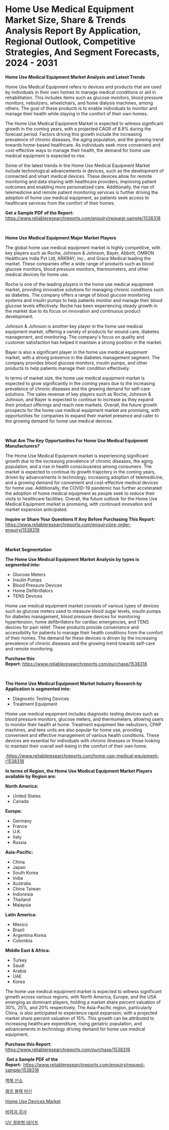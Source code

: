 <p><h1>Home Use Medical Equipment Market Size, Share & Trends Analysis Report By Application, Regional Outlook, Competitive Strategies, And Segment Forecasts, 2024 - 2031</h1></p><p><strong>Home Use Medical Equipment Market Analysis and Latest Trends</strong></p>
<p><p>Home Use Medical Equipment refers to devices and products that are used by individuals in their own homes to manage medical conditions or aid in rehabilitation. This includes items such as glucose monitors, blood pressure monitors, nebulizers, wheelchairs, and home dialysis machines, among others. The goal of these products is to enable individuals to monitor and manage their health while staying in the comfort of their own homes.</p><p>The Home Use Medical Equipment Market is expected to witness significant growth in the coming years, with a projected CAGR of 8.8% during the forecast period. Factors driving this growth include the increasing prevalence of chronic diseases, the aging population, and the growing trend towards home-based healthcare. As individuals seek more convenient and cost-effective ways to manage their health, the demand for home use medical equipment is expected to rise.</p><p>Some of the latest trends in the Home Use Medical Equipment Market include technological advancements in devices, such as the development of connected and smart medical devices. These devices allow for remote monitoring and data sharing with healthcare providers, improving patient outcomes and enabling more personalized care. Additionally, the rise of telemedicine and remote patient monitoring services is further driving the adoption of home use medical equipment, as patients seek access to healthcare services from the comfort of their homes.</p></p>
<p><strong>Get a Sample PDF of the Report:&nbsp;</strong> <a href="https://www.reliableresearchreports.com/enquiry/request-sample/1538318">https://www.reliableresearchreports.com/enquiry/request-sample/1538318</a></p>
<p>&nbsp;</p>
<p><strong>Home Use Medical Equipment Major Market Players</strong></p>
<p><p>The global home use medical equipment market is highly competitive, with key players such as Roche, Johnson & Johnson, Bayer, Abbott, OMRON Healthcare India Pvt Ltd, ARKRAY, Inc., and Grace Medical leading the market. These companies offer a wide range of products such as blood glucose monitors, blood pressure monitors, thermometers, and other medical devices for home use.</p><p>Roche is one of the leading players in the home use medical equipment market, providing innovative solutions for managing chronic conditions such as diabetes. The company offers a range of blood glucose monitoring systems and insulin pumps to help patients monitor and manage their blood glucose levels effectively. Roche has been experiencing steady growth in the market due to its focus on innovation and continuous product development.</p><p>Johnson & Johnson is another key player in the home use medical equipment market, offering a variety of products for wound care, diabetes management, and monitoring. The company's focus on quality and customer satisfaction has helped it maintain a strong position in the market.</p><p>Bayer is also a significant player in the home use medical equipment market, with a strong presence in the diabetes management segment. The company provides blood glucose monitors, insulin pumps, and other products to help patients manage their condition effectively.</p><p>In terms of market size, the home use medical equipment market is expected to grow significantly in the coming years due to the increasing prevalence of chronic diseases and the growing demand for self-care solutions. The sales revenue of key players such as Roche, Johnson & Johnson, and Bayer is expected to continue to increase as they expand their product offerings and reach new markets. Overall, the future growth prospects for the home use medical equipment market are promising, with opportunities for companies to expand their market presence and cater to the growing demand for home use medical devices.</p></p>
<p>&nbsp;</p>
<p><strong>What Are The Key Opportunities For Home Use Medical Equipment Manufacturers?</strong></p>
<p><p>The Home Use Medical Equipment market is experiencing significant growth due to the increasing prevalence of chronic diseases, the aging population, and a rise in health consciousness among consumers. The market is expected to continue its growth trajectory in the coming years, driven by advancements in technology, increasing adoption of telemedicine, and a growing demand for convenient and cost-effective medical devices for home use. Additionally, the COVID-19 pandemic has further accelerated the adoption of home medical equipment as people seek to reduce their visits to healthcare facilities. Overall, the future outlook for the Home Use Medical Equipment market is promising, with continued innovation and market expansion anticipated.</p></p>
<p><strong>Inquire or Share Your Questions If Any Before Purchasing This Report:</strong> <a href="https://www.reliableresearchreports.com/enquiry/pre-order-enquiry/1538318">https://www.reliableresearchreports.com/enquiry/pre-order-enquiry/1538318</a></p>
<p>&nbsp;</p>
<p><strong>Market Segmentation</strong></p>
<p><strong>The Home Use Medical Equipment Market Analysis by types is segmented into:</strong></p>
<p><ul><li>Glucose Meters</li><li>Insulin Pumps</li><li>Blood Pressure Devices</li><li>Home Defibrillators</li><li>TENS Devices</li></ul></p>
<p><p>Home use medical equipment market consists of various types of devices such as glucose meters used to measure blood sugar levels, insulin pumps for diabetes management, blood pressure devices for monitoring hypertension, home defibrillators for cardiac emergencies, and TENS devices for pain relief. These products provide convenience and accessibility for patients to manage their health conditions from the comfort of their homes. The demand for these devices is driven by the increasing prevalence of chronic diseases and the growing trend towards self-care and remote monitoring.</p></p>
<p><strong>Purchase this Report:&nbsp;</strong><a href="https://www.reliableresearchreports.com/purchase/1538318">https://www.reliableresearchreports.com/purchase/1538318</a></p>
<p>&nbsp;</p>
<p><strong>The Home Use Medical Equipment Market Industry Research by Application is segmented into:</strong></p>
<p><ul><li>Diagnostic Testing Devices</li><li>Treatment Equipment</li></ul></p>
<p><p>Home use medical equipment includes diagnostic testing devices such as blood pressure monitors, glucose meters, and thermometers, allowing users to monitor their health at home. Treatment equipment like nebulizers, CPAP machines, and tens units are also popular for home use, providing convenient and effective management of various health conditions. These devices are essential for individuals with chronic illnesses or those looking to maintain their overall well-being in the comfort of their own home.</p></p>
<p><a href="https://www.reliableresearchreports.com/home-use-medical-equipment-r1538318">&nbsp;https://www.reliableresearchreports.com/home-use-medical-equipment-r1538318</a></p>
<p><strong>In terms of Region, the Home Use Medical Equipment Market Players available by Region are:</strong></p>
<p>
    <p> <strong> North America: </strong>
        <ul>
            <li>United States</li>
            <li>Canada</li>
        </ul>
        </p> 
    <p> <strong> Europe: </strong>
        <ul>
            <li>Germany</li>
            <li>France</li>
            <li>U.K.</li>
            <li>Italy</li>
            <li>Russia</li>
        </ul>
        </p> 
    <p> <strong> Asia-Pacific: </strong>
        <ul>
            <li>China</li>
            <li>Japan</li>
            <li>South Korea</li>
            <li>India</li>
            <li>Australia</li>
            <li>China Taiwan</li>
            <li>Indonesia</li>
            <li>Thailand</li>
            <li>Malaysia</li>
        </ul>
        </p> 
    <p> <strong> Latin America: </strong>
        <ul>
            <li>Mexico</li>
            <li>Brazil</li>
            <li>Argentina Korea</li>
            <li>Colombia</li>
        </ul>
        </p> 
    <p> <strong> Middle East & Africa: </strong>
        <ul>
            <li>Turkey</li>
            <li>Saudi</li>
            <li>Arabia</li>
            <li>UAE</li>
            <li>Korea</li>
        </ul>
    </p>
    </p>
<p><p>The home use medical equipment market is expected to witness significant growth across various regions, with North America, Europe, and the USA emerging as dominant players, holding a market share percent valuation of 30%, 25%, and 20% respectively. The Asia-Pacific region, particularly China, is also anticipated to experience rapid expansion, with a projected market share percent valuation of 15%. This growth can be attributed to increasing healthcare expenditure, rising geriatric population, and advancements in technology driving demand for home use medical equipment.</p></p>
<p><strong>Purchase this Report: </strong><a href="https://www.reliableresearchreports.com/purchase/1538318">https://www.reliableresearchreports.com/purchase/1538318</a></p>
<p>&nbsp;<strong>Get a Sample PDF of the Report:&nbsp;&nbsp;</strong><a href="https://www.reliableresearchreports.com/enquiry/request-sample/1538318">https://www.reliableresearchreports.com/enquiry/request-sample/1538318</a></p>
<p><strong></strong></p>
<p><p><a href="https://github.com/vsap75a286l/Market-Research-Report-List-2/blob/main/838202844373.md">액체 산소</a></p><p><a href="https://medium.com/@jackieshlerin9805/%EB%9E%A8%EB%B8%94%EB%9E%99-%EB%A8%B8%EC%8B%A0-%EC%8B%9C%EC%9E%A5-%EC%8B%9C%EC%9E%A5-cagr-%EC%8B%9C%EC%9E%A5-%ED%8A%B8%EB%A0%8C%EB%93%9C-%EB%B0%8F-%EC%84%B1%EC%9E%A5-%EC%A0%84%EB%9E%B5%EC%97%90-%EB%8C%80%ED%95%9C-%ED%86%B5%EC%B0%B0%EB%A0%A5-510c5175f0ff">램프 블랙 머신</a></p><p><a href="https://github.com/Whitneyboyettebo9kiw7yr13/Market-Research-Report-List-2/blob/main/home-use-devices-market.md">Home Use Devices Market</a></p><p><a href="https://medium.com/@emmamoy1/%EB%B9%84%ED%8C%8C%EA%B4%B4-%EA%B2%80%EC%82%AC-%EC%8B%9C%EC%9E%A5-%EB%8F%99%ED%96%A5-%EB%B0%8F-%EC%8B%9C%EC%9E%A5-%EB%B6%84%EC%84%9D%EC%9D%80-2024-2031%EB%85%84-%EA%B8%B0%EA%B0%84%EC%9D%84-%EC%98%88%EC%B8%A1%ED%95%A9%EB%8B%88%EB%8B%A4-ea9f46fee32e">비파괴 검사</a></p><p><a href="https://github.com/Maeennan456456/Market-Research-Report-List-1/blob/main/287142544374.md">UV 경화형 테이프</a></p></p>